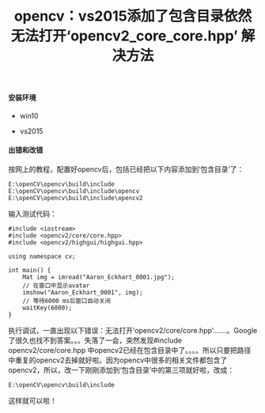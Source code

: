 ﻿---
title: opencv：vs2015添加了包含目录依然无法打开‘opencv2_core_core.hpp’ 解决方法
---

#### 安装环境

- win10

- vs2015

#### 出错和改错

按网上的教程，配置好opencv后，包括已经把以下内容添加到‘包含目录’了： 

```
E:\openCV\opencv\build\include
E:\openCV\opencv\build\include\opencv
E:\openCV\opencv\build\include\opencv2
```

输入测试代码：

```
#include <iostream>  
#include <opencv2/core/core.hpp>  
#include <opencv2/highgui/highgui.hpp>  

using namespace cv;

int main() {
	Mat img = imread("Aaron_Eckhart_0001.jpg");
	// 在窗口中显示avatar  
	imshow("Aaron_Eckhart_0001", img);
	// 等待6000 ms后窗口自动关闭    
	waitKey(6000);
}
```
执行调试，一直出现以下错误：无法打开‘opencv2/core/core.hpp’.......。Google了很久也找不到答案。。。失落了一会，突然发现#include opencv2/core/core.hpp 中opencv2已经在包含目录中了。。。。所以只要把路径中重复的opencv2去掉就好啦。因为opencv中很多的相关文件都包含了opencv2，所以，改一下刚刚添加到‘包含目录’中的第三项就好啦，改成：

```
E:\openCV\opencv\build\include
```

这样就可以啦！
